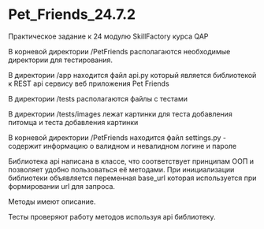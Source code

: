 # Pet_Friends_24.7.2

Практическое задание к 24 модулю SkillFactory курса QAP

В корневой директории /PetFriends располагаются необходимые директории для тестирования.

В директории /app находится файл api.py который является библиотекой к REST api сервису веб приложения Pet Friends

В директории /tests располагаются файлы с тестами

В директории /tests/images лежат картинки для теста добавления питомца и теста добавления картинки

В корневой директории /PetFriends находится файл settings.py - содержит информацию о валидном и невалидном логине и пароле

Библиотека api написана в классе, что соответствует принципам ООП и позволяет удобно пользоваться её методами. При инициализации библиотеки объявляется переменная base_url которая используется при формировании url для запроса.

Методы имеют описание.

Тесты проверяют работу методов используя api библиотеку.
